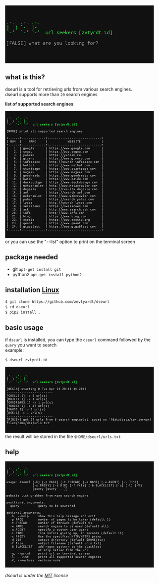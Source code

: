 ![Screenshot](.images/dseurl-base.png)

## what is this?
dseurl is a tool for retrieving urls from various search engines.<br>dseurl supports more than `20` search engines

**list of supported search engines**

![Screenshot](.images/dseurl-list.png)
<br>or you can use the "--list" option to print on the terminal screen

## package needed
* git `apt-get install git`
* python2 `apt-get install python2`

## installation [Linux](https://www.linux.org)
```zsh
$ git clone https://github.com/zevtyardt/dseurl
$ cd dseurl
$ pip2 install .
```
## basic usage
if `dseurl` is installed, you can type the `dseurl` command followed by the `query` you want to search<br>
example:
```zsh
$ dseurl zvtyrdt.id
```
![Screenshot](.images/dseurl-main.png)
<br>the result will be stored in the file `$HOME/dseurl/urls.txt`<br>

## help
![Screenshot](.images/dseurl-help.png)

*dseurl is under the [MIT](LICENSE) license*
